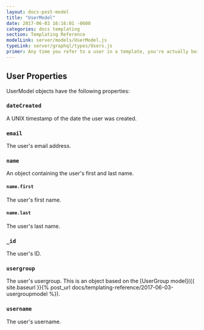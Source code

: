 ```yaml
---
layout: docs-post-model
title: "UserModel"
date: 2017-06-03 16:16:01 -0600
categories: docs templating
section: Templating Reference
modelLink: server/models/UserModel.js
typeLink: server/graphql/types/Users.js
primer: Any time you refer to a user in a template, you're actually being provided with a UserModel object.
---
```


## User Properties

UserModel objects have the following properties:

### `dateCreated`
A UNIX timestamp of the date the user was created.

### `email`
The user's email address.

### `name`
An object containing the user's first and last name.

#### `name.first`
The user's first name.

#### `name.last`
The user's last name.

### `_id`
The user's ID.

### `usergroup`
The user's usergroup. This is an object based on the [UserGroup model]({{ site.baseurl }}{% post_url docs/templating-reference/2017-06-03-usergroupmodel %}).

### `username`
The user's username.